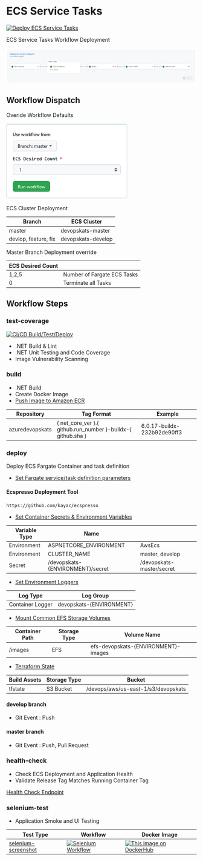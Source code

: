 # ECS Service Tasks

[![Deploy ECS Service Tasks](https://github.com/stuartshay/AzureDevOpsKats/actions/workflows/deploy-ecs-service-tasks.yml/badge.svg)](https://github.com/stuartshay/AzureDevOpsKats/actions/workflows/deploy-ecs-service-tasks.yml)

ECS Service Tasks Workflow Deployment

![](../assets/ecs-service-workflow.png)

## Workflow Dispatch

Overide Workflow Defaults

![](../assets/ecs-service-workflow-dispatch.png)

ECS Cluster Deployment

| Branch               | ECS Cluster        |
| -------------------- | ------------------ |
| master               | devopskats-master  |
| devlop, feature, fix | devopskats-develop |

Master Branch Deployment override

| ECS Desired Count |                             |
| ----------------- | --------------------------- |
| 1,2,5             | Number of Fargate ECS Tasks |
| 0                 | Terminate all Tasks         |

## Workflow Steps

### test-coverage

[![CI/CD Build/Test/Deploy](https://github.com/stuartshay/AzureDevOpsKats/actions/workflows/ci-cd-action.yml/badge.svg)](https://github.com/stuartshay/AzureDevOpsKats/actions/workflows/ci-cd-action.yml)

- .NET Build & Lint
- .NET Unit Testing and Code Coverage
- Image Vulnerability Scanning

### build

- .NET Build
- Create Docker Image
- [Push Image to Amazon ECR](https://aws.amazon.com/ecr/)

| Repository      | Tag Format                                                   | Example                     |
| --------------- | ------------------------------------------------------------ | --------------------------- |
| azuredevopskats | { net_core_ver }.{ github.run_number }-buildx-{ github.sha } | 6.0.17-buildx-232b92de90ff3 |

### deploy

Deploy ECS Fargate Container and task definition

- [Set Fargate service/task definition parameters](https://docs.aws.amazon.com/AmazonECS/latest/developerguide/task_definition_parameters.html)

#### Ecspresso Deployment Tool

```
https://github.com/kayac/ecspresso
```

- [Set Container Secrets & Environment Variables](https://aws.amazon.com/systems-manager/)

| Variable Type | Name                             |                           |
| ------------- | -------------------------------- | ------------------------- |
| Environment   | ASPNETCORE_ENVIRONMENT           | AwsEcs                    |
| Environment   | CLUSTER_NAME                     | master, develop           |
| Secret        | /devopskats-{ENVIRONMENT}/secret | /devopskats-master/secret |

- [Set Environment Loggers](https://aws.amazon.com/cloudwatch/)

| Log Type         | Log Group                |
| ---------------- | ------------------------ |
| Container Logger | devopskats-{ENVIRONMENT} |

- [Mount Common EFS Storage Volumes](https://aws.amazon.com/efs/)

| Container Path | Storage Type | Volume Name                         |
| -------------- | ------------ | ----------------------------------- |
| /images        | EFS          | efs-devopskats-{ENVIRONMENT}-images |

- [Terraform State]()

| Build Assets | Storage Type | Bucket                              |
| ------------ | ------------ | ----------------------------------- |
| tfstate      | S3 Bucket    | /devops/aws/us-east-1/s3/devopskats |

#### develop branch

- Git Event : Push

#### master branch

- Git Event : Push, Pull Request

### health-check

- Check ECS Deployment and Application Health
- Validate Release Tag Matches Running Container Tag

[Health Check Endpoint](http://master-devops-1727857016.us-east-1.elb.amazonaws.com/health)

### selenium-test

- Application Smoke and UI Testing

| Test Type                                  | Workflow                                                                                                                                                                                                       | Docker Image                                                                                                                                                                 |
| ------------------------------------------ | -------------------------------------------------------------------------------------------------------------------------------------------------------------------------------------------------------------- | ---------------------------------------------------------------------------------------------------------------------------------------------------------------------------- |
| [selenium-screenshot](../docker/selenium/) | [![Selenium Workflow](https://github.com/stuartshay/AzureDevOpsKats/actions/workflows/selenium.workflow.yml/badge.svg)](https://github.com/stuartshay/AzureDevOpsKats/actions/workflows/selenium.workflow.yml) | [![This image on DockerHub](https://img.shields.io/docker/pulls/stuartshay/azuredevopskats-selenium.svg)](https://hub.docker.com/r/stuartshay/azuredevopskats-selenium/tags) |
